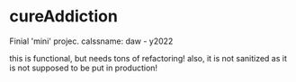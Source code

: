 # cureAddiction
Finial 'mini' projec. calssname: daw - y2022

this is functional, but needs tons of refactoring!
also, it is not sanitized as it is not supposed to be put in production!

